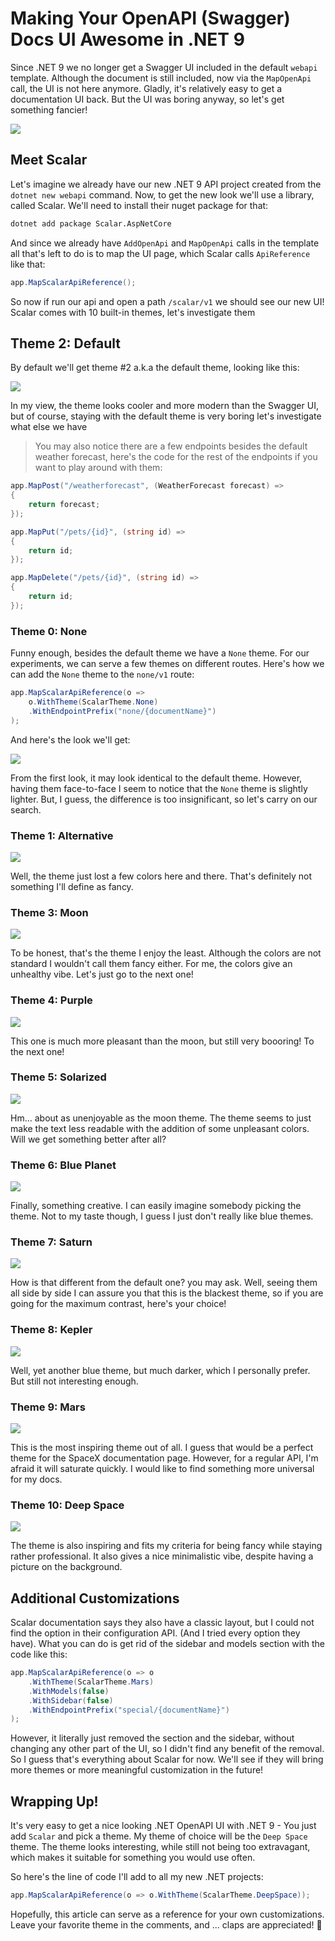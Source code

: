 # Making Your OpenAPI (Swagger) Docs UI Awesome in .NET 9

Since .NET 9 we no longer get a Swagger UI included in the default `webapi` template. Although the document is still included, now via the `MapOpenApi` call, the UI is not here anymore. Gladly, it's relatively easy to get a documentation UI back. But the UI was boring anyway, so let's get something fancier!

![](thumb.png)

## Meet Scalar

Let's imagine we already have our new .NET 9 API project created from the `dotnet new webapi` command. Now, to get the new look we'll use a library, called Scalar. We'll need to install their nuget package for that:

```sh
dotnet add package Scalar.AspNetCore
```

And since we already have `AddOpenApi` and `MapOpenApi` calls in the template all that's left to do is to map the UI page, which Scalar calls `ApiReference` like that:

```csharp
app.MapScalarApiReference();
```

So now if run our api and open a path `/scalar/v1` we should see our new UI! Scalar comes with 10 built-in themes, let's investigate them

## Theme 2: Default

By default we'll get theme #2 a.k.a the default theme, looking like this:

![](default.png)

In my view, the theme looks cooler and more modern than the Swagger UI, but of course, staying with the default theme is very boring let's investigate what else we have

> You may also notice there are a few endpoints besides the default weather forecast, here's the code for the rest of the endpoints if you want to play around with them:

```csharp
app.MapPost("/weatherforecast", (WeatherForecast forecast) =>
{
    return forecast;
});

app.MapPut("/pets/{id}", (string id) =>
{
    return id;
});

app.MapDelete("/pets/{id}", (string id) =>
{
    return id;
});
```

### Theme 0: None

Funny enough, besides the default theme we have a `None` theme. For our experiments, we can serve a few themes on different routes. Here's how we can add the `None` theme to the `none/v1` route:

```csharp
app.MapScalarApiReference(o => 
    o.WithTheme(ScalarTheme.None)
    .WithEndpointPrefix("none/{documentName}")
);
```

And here's the look we'll get:

![](none.png)

From the first look, it may look identical to the default theme. However, having them face-to-face I seem to notice that the `None` theme is slightly lighter. But, I guess, the difference is too insignificant, so let's carry on our search.

### Theme 1: Alternative

![](alternative.png)

Well, the theme just lost a few colors here and there. That's definitely not something I'll define as fancy.

### Theme 3: Moon

![](moon.png)

To be honest, that's the theme I enjoy the least. Although the colors are not standard I wouldn't call them fancy either. For me, the colors give an unhealthy vibe. Let's just go to the next one!

### Theme 4: Purple

![](purple.png)

This one is much more pleasant than the moon, but still very boooring! To the next one!

### Theme 5: Solarized

![](solarized.png)

Hm... about as unenjoyable as the moon theme. The theme seems to just make the text less readable with the addition of some unpleasant colors. Will we get something better after all?

### Theme 6: Blue Planet

![](blue-planet.png)

Finally, something creative. I can easily imagine somebody picking the theme. Not to my taste though, I guess I just don't really like blue themes.

### Theme 7: Saturn

![](saturn.png)

How is that different from the default one? you may ask. Well, seeing them all side by side I can assure you that this is the blackest theme, so if you are going for the maximum contrast, here's your choice!

### Theme 8: Kepler

![](kepler.png)

Well, yet another blue theme, but much darker, which I personally prefer. But still not interesting enough.

### Theme 9: Mars

![](mars.png)

This is the most inspiring theme out of all. I guess that would be a perfect theme for the SpaceX documentation page. However, for a regular API, I'm afraid it will saturate quickly. I would like to find something more universal for my docs.

### Theme 10: Deep Space

![](deep.png)

The theme is also inspiring and fits my criteria for being fancy while staying rather professional. It also gives a nice minimalistic vibe, despite having a picture on the background.

## Additional Customizations

Scalar documentation says they also have a classic layout, but I could not find the option in their configuration API. (And I tried every option they have). What you can do is get rid of the sidebar and models section with the code like this:

```csharp
app.MapScalarApiReference(o => o
    .WithTheme(ScalarTheme.Mars)
    .WithModels(false)
    .WithSidebar(false)
    .WithEndpointPrefix("special/{documentName}")
);
```

However, it literally just removed the section and the sidebar, without changing any other part of the UI, so I didn't find any benefit of the removal. So I guess that's everything about Scalar for now. We'll see if they will bring more themes or more meaningful customization in the future!

## Wrapping Up!

It's very easy to get a nice looking .NET OpenAPI UI with .NET 9 - You just add `Scalar` and pick a theme. My theme of choice will be the `Deep Space` theme. The theme looks interesting, while still not being too extravagant, which makes it suitable for something you would use often.

So here's the line of code I'll add to all my new .NET projects:

```csharp
app.MapScalarApiReference(o => o.WithTheme(ScalarTheme.DeepSpace));
```

Hopefully, this article can serve as a reference for your own customizations. Leave your favorite theme in the comments, and ... claps are appreciated! 👏
